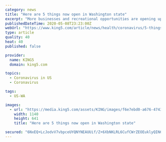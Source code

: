 ```yaml
---
category: news
title: "Here are 5 things now open in Washington state"
excerpt: "More businesses and recreational opportunities are opening up under Phase 1 of Gov. Jay Inslee's 'Safe Start' plan."
publishedDateTime: 2020-05-08T23:23:00Z
webUrl: "https://www.king5.com/article/news/health/coronavirus/5-things-now-open-in-washington/281-2c4e27e4-8830-4038-ae38-616bafa71b5c"
type: article
quality: 40
heat: 40
published: false

provider:
  name: KING5
  domain: king5.com

topics:
  - Coronavirus in US
  - Coronavirus

tags:
  - US-WA

images:
  - url: "https://media.king5.com/assets/KING/images/f6e7ebd0-a676-4743-b163-31730f4abbb2/f6e7ebd0-a676-4743-b163-31730f4abbb2_1140x641.jpg"
    width: 1140
    height: 641
    title: "Here are 5 things now open in Washington state"

secured: "6NxEQ+LcJodvV7vbpceUYQNYNEAUUif/Z+6XbNKLRL6CufCWrZEOEuklyQIN6U1L89ujtGXlr5Ix614axItHyPvmH1071M29lJF2ctoNQEAKfS4RXlKrciz+v3Fp17cvxNuGMo+vz/QvygzHd3opdazG1ZNDh9yz6BxjHJBoTjmqVTlj7mfMN5QSr8o3qxbmzPgdlZ9OioQmkrT4neQH1HoadkibfTJ6DTkXC6SM7Wqr3p2rxlZEpbK0VljlX2w3mAurNosYOoPWKiQXUQVv1iQF7qMB7iS4LrMW/mtsMpsHrrEG5c0FXjWOvgNzdOkp;RjAzcpe2S4FrFy3PxE2Vbg=="
---
```



